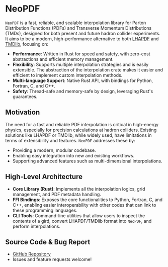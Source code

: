 # NeoPDF

`NeoPDF` is a fast, reliable, and scalable interpolation library for Parton Distribution Functions
(PDFs) and Transverse Momentum Distributions (TMDs), designed for both present and future hadron
collider experiments. It aims to be a modern, high-performance alternative to both
[LHAPDF](https://www.lhapdf.org/) and [TMDlib](https://tmdlib.hepforge.org/), focusing on:

- **Performance**: Written in Rust for speed and safety, with zero-cost abstractions and efficient
    memory management.
- **Flexibility**: Supports multiple interpolation strategies and is easily extensible. The
    abstraction of the interpolation crate makes it easier and efficient to implement custom
    interpolation methods.
- **Multi-language Support**: Native Rust API, with bindings for Python, Fortran, C, and C++.
- **Safety**: Thread-safe and memory-safe by design, leveraging Rust's guarantees.

## Motivation

The need for a fast and reliable PDF interpolation is critical in high-energy physics, especially
for precision calculations at hadron colliders. Existing solutions like LHAPDF or TMDlib, while
widely used, have limitations in terms of extensibility and features. `NeoPDF` addresses these by:

- Providing a modern, modular codebase.
- Enabling easy integration into new and existing workflows.
- Supporting advanced features such as multi-dimensional interpolations.

## High-Level Architecture

- **Core Library (Rust)**: Implements all the interpolation logics, grid management, and PDF
    metadata handling.
- **FFI Bindings**: Exposes the core functionalities to Python, Fortran, C, and C++, enabling
    easier interoperability with other codes that can link to these programming languages.
- **CLI Tools**: Command-line utilities that allow users to inspect the contents of a gird,
    convert LHAPDF/TMDlib format into `NeoPDF`, and perform interpolations.

## Source Code & Bug Report

- [GitHub Repository](https://github.com/radonirinaunimi/neopdf)
- Issues and feature requests welcome!
